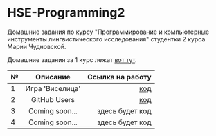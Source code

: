 # HSE-Programming2
Домашние задания по курсу "Программирование и компьютерные инструменты лингвистического исследования" студентки 2 курса Марии Чудновской.

Домашние задания за 1 курс лежат [вот тут](https://github.com/kayajiva/HSE-Programming1).

№|Описание|Ссылка на работу
---|:---:|---:
1|Игра 'Виселица'|[код](https://github.com/kayajiva/HSE-Programming2/tree/master/hw1)
2|GitHub Users|[код](https://github.com/kayajiva/HSE-Programming2/tree/master/hw2)
3|Coming soon...|здесь будет код
4|Coming soon...|здесь будет код
